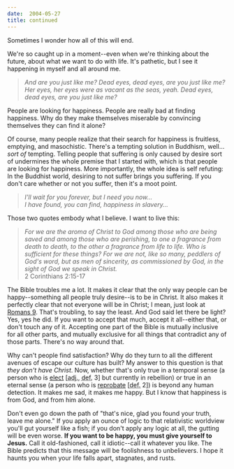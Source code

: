 ```yaml
---
date:  2004-05-27
title: continued
---
```

<p>Sometimes I wonder how all of this will end.</p>
<p>We're so caught up in a moment--even when we're thinking about the future, about what we want to do with life.  It's pathetic, but I see it happening in myself and all around me.</p>
<blockquote><p><i>And are you just like me?  Dead eyes, dead eyes, are you just like me?  Her eyes, her eyes were as vacant as the seas, yeah.  Dead eyes, dead eyes, are you just like me?</i></p></blockquote>
<p>People are looking for happiness.  People are really bad at finding happiness.  Why do they make themselves miserable by convincing themselves they can find it alone?</p>
<p>Of course, many people realize that their search for happiness is fruitless, emptying, and masochistic.  There's a tempting solution in Buddhism, well... <i>sort of</i> tempting.  Telling people that suffering is only caused by desire sort of undermines the whole premise that I started with, which is that people are looking for happiness.  More importantly, the whole idea is self refuting:<br />
In the Buddhist world, desiring to not suffer brings you suffering.  If you don't care whether or not you suffer, then it's a moot point.</p>
<blockquote><p><i>I'll wait for you forever, but I need you now...<br />I have found, you can find, happiness in slavery...</i></p></blockquote>
<p>Those two quotes embody what I believe.  I want to live this:</p>
<blockquote><p><i>For we are the aroma of Christ to God among those who are being saved and among those who are perishing, to one a fragrance from death to death, to the other a fragrance from life to life. Who is sufficient for these things? For we are not, like so many, peddlers of God's word, but as men of sincerity, as commissioned by God, in the sight of God we speak in Christ.</i><br />2 Corinthians 2:15-17</p></blockquote>
<p>The Bible troubles me a lot.  It makes it clear that the only way people can be happy--something all people truly desire--is to be in Christ.  It also makes it perfectly clear that not everyone will be in Christ; I mean, just look at <a href="http://bible.gospelcom.net/cgi-bin/bible?passage=ROM+9&amp;version=ESV">Romans 9</a>.  That's troubling, to say the least.  And God said let there be light?  Yes, yes he did.  If you want to accept that much, accept it all--either that, or don't touch any of it.  Accepting one part of the Bible is mutually inclusive for all other parts, and mutually exclusive for all things that contradict any of those parts.  There's no way around that.</p>
<p>Why can't people find satisfaction?  Why do they turn to all the different avenues of escape our culture has built?  My answer to this question is that <i>they don't have Christ</i>.  Now, whether that's only true in a temporal sense (a person who is <a href="http://dictionary.reference.com/search?q=elect">elect</a> [<acronym title="adjective">adj.</acronym>, <acronym title="definition">def.</acronym> 3] but currently in rebellion) or true in an eternal sense (a person who is <a href="http://dictionary.reference.com/search?q=reprobate">reprobate</a> [<acronym title="definition">def.</acronym> 2]) is beyond any human detection.  It makes me sad, it makes me happy.  But I know that happiness is from God, and from him alone.</p>
<p>Don't even go down the path of "that's nice, glad you found your truth, leave me alone."  If you apply an ounce of logic to that relativistic worldview you'll gut yourself like a fish; if you don't apply any logic at all, the gutting will be even worse.  <b>If you want to be happy, you must give yourself to Jesus.</b>  Call it old-fashioned, call it idiotic--call it whatever you like.  The Bible predicts that this message will be foolishness to unbelievers.  I hope it haunts you when your life falls apart, stagnates, and rusts.</p>
